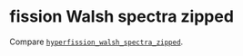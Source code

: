 # fission Walsh spectra zipped

Compare [`hyperfission_walsh_spectra_zipped`](../../../methods/_hyperfission/hyperfission_walsh_spectra_zipped).